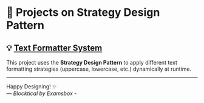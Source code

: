 # 🧠 Projects on Strategy Design Pattern

## 💡 [Text Formatter System](./Text%20Formatter%20System/README.md)

This project uses the **Strategy Design Pattern** to apply different text formatting strategies (uppercase, lowercase, etc.) dynamically at runtime.

---

Happy Designing! ✨  
*— Blocktical by Examsbox -*